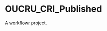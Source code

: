 # OUCRU_CRI_Published

A [workflowr][] project.

[workflowr]: https://github.com/jdblischak/workflowr
